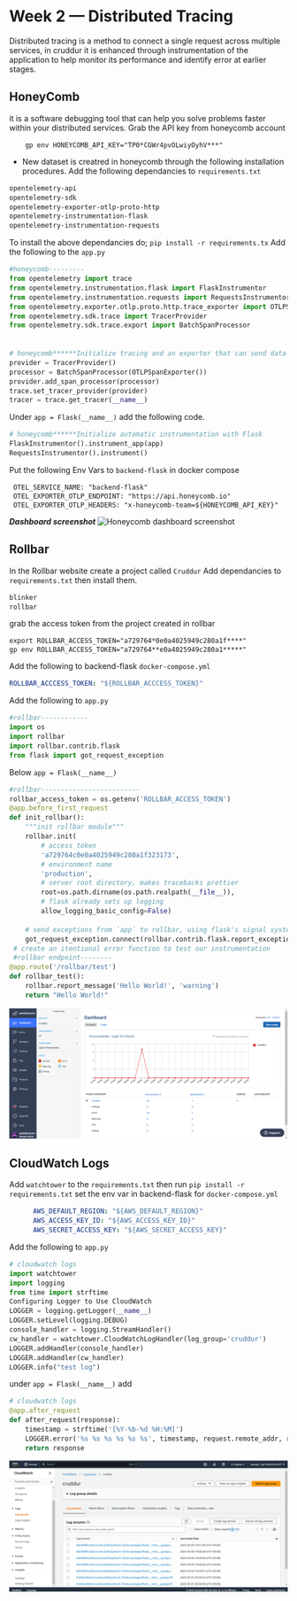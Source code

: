 # Week 2 — Distributed Tracing
Distributed tracing is a method to connect a single request across multiple services, in cruddur it is enhanced through instrumentation of the application to help monitor its performance and identify error at earlier stages.
## HoneyComb
it is a software debugging tool that can help you solve problems faster within your distributed services.
Grab the API key from honeycomb account
``` export HONEYCOMB_API_KEY="TP0*CGWr4pvOLwiyO****"
    gp env HONEYCOMB_API_KEY="TP0*CGWr4pvOLwiyOyhV***"
 ```
+ New dataset is creatred in honeycomb through the following installation procedures.
Add the following dependancies to ```requirements.txt```
```.txt
opentelemetry-api 
opentelemetry-sdk 
opentelemetry-exporter-otlp-proto-http 
opentelemetry-instrumentation-flask 
opentelemetry-instrumentation-requests
```
To install the above dependancies do;
```pip install -r requirements.tx```
Add the following to the ```app.py```
```.py
#honeycomb---------
from opentelemetry import trace
from opentelemetry.instrumentation.flask import FlaskInstrumentor
from opentelemetry.instrumentation.requests import RequestsInstrumentor
from opentelemetry.exporter.otlp.proto.http.trace_exporter import OTLPSpanExporter
from opentelemetry.sdk.trace import TracerProvider
from opentelemetry.sdk.trace.export import BatchSpanProcessor


# honeycomb******Initialize tracing and an exporter that can send data to Honeycomb
provider = TracerProvider()
processor = BatchSpanProcessor(OTLPSpanExporter())
provider.add_span_processor(processor)
trace.set_tracer_provider(provider)
tracer = trace.get_tracer(__name__)
```
Under ```app = Flask(__name__)``` add the following code.
```.py
# honeycomb******Initialize automatic instrumentation with Flask
FlaskInstrumentor().instrument_app(app)
RequestsInstrumentor().instrument()
```
Put the following Env Vars to ```backend-flask``` in docker compose
```
 OTEL_SERVICE_NAME: "backend-flask"
 OTEL_EXPORTER_OTLP_ENDPOINT: "https://api.honeycomb.io"
 OTEL_EXPORTER_OTLP_HEADERS: "x-honeycomb-team=${HONEYCOMB_API_KEY}" 
 ````
 ***Dashboard screenshot***
![Honeycomb dashboard screenshot](/_docs/assets/honeycomb-dashboard.png)

## Rollbar
In the Rollbar website create a project called ```Cruddur```
Add dependancies to ```requirements.txt``` then install them.
```.txt
blinker
rollbar
```
grab the access token from the project created in rollbar
```
export ROLLBAR_ACCESS_TOKEN="a729764*0e0a4025949c280a1f****"
gp env ROLLBAR_ACCESS_TOKEN="a729764**e0a4025949c280a1*****"
```
Add the following to backend-flask ```docker-compose.yml```
```.yml
ROLLBAR_ACCCESS_TOKEN: "${ROLLBAR_ACCCESS_TOKEN}"
```
Add the following to ```app.py```
```.py
#rollbar------------
import os
import rollbar
import rollbar.contrib.flask
from flask import got_request_exception
```
Below ```app = Flask(__name__)```
```.py
#rollbar-------------------------
rollbar_access_token = os.getenv('ROLLBAR_ACCESS_TOKEN')
@app.before_first_request
def init_rollbar():
    """init rollbar module"""
    rollbar.init(
        # access token
        'a729764c0e0a4025949c280a1f323173',
        # environment name
        'production',
        # server root directory, makes tracebacks prettier
        root=os.path.dirname(os.path.realpath(__file__)),
        # flask already sets up logging
        allow_logging_basic_config=False)

    # send exceptions from `app` to rollbar, using flask's signal system.
    got_request_exception.connect(rollbar.contrib.flask.report_exception, app
 # create an itentional error function to test our instrumentation 
 #rollbar endpoint--------
@app.route('/rollbar/test')
def rollbar_test():
    rollbar.report_message('Hello World!', 'warning')
    return "Hello World!"
 ```
![Rollbar dashboard screenshot](/_docs/assets/ROLLBAR-DASHBOARD.png)
    
## CloudWatch Logs
Add ```watchtower``` to the ```requirements.txt``` then run ```pip install -r requirements.txt```
set the env var in backend-flask for ```docker-compose.yml```
```.yml
      AWS_DEFAULT_REGION: "${AWS_DEFAULT_REGION}"
      AWS_ACCESS_KEY_ID: "${AWS_ACCESS_KEY_ID}"
      AWS_SECRET_ACCESS_KEY: "${AWS_SECRET_ACCESS_KEY}"
```
Add the following to ```app.py```
```.py
# cloudwatch logs
import watchtower
import logging
from time import strftime
Configuring Logger to Use CloudWatch
LOGGER = logging.getLogger(__name__)
LOGGER.setLevel(logging.DEBUG)
console_handler = logging.StreamHandler()
cw_handler = watchtower.CloudWatchLogHandler(log_group='cruddur')
LOGGER.addHandler(console_handler)
LOGGER.addHandler(cw_handler)
LOGGER.info("test log")
```
under ```app = Flask(__name__)``` add
```.py
# cloudwatch logs
@app.after_request
def after_request(response):
    timestamp = strftime('[%Y-%b-%d %H:%M]')
    LOGGER.error('%s %s %s %s %s %s', timestamp, request.remote_addr, request.method, request.scheme, request.full_path, response.status)
    return response
```
![cloudwatch dashboard screenshot](/_docs/assets/cloudwatch-logs.png)



